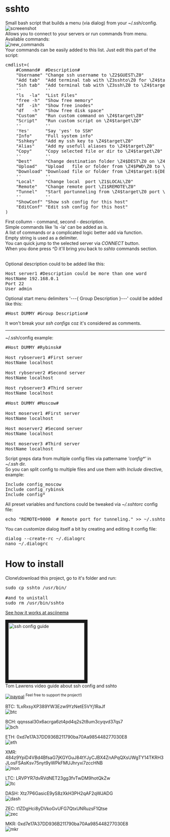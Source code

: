 # sshto

Small bash script that builds a menu (via dialog) from your ~/.ssh/config.</br>
![screeenshot](https://user-images.githubusercontent.com/18072680/60570513-69e99f00-9d7a-11e9-916d-48b74fa7585a.png)
</br>
Allows you to connect to your servers or run commands from menu. Available commands:</br>
![new_commands](https://user-images.githubusercontent.com/18072680/206651725-d727ca36-637b-44e7-81f6-40afca6d8e12.png)
</br>
Your commands can be easily added to this list. Just edit this part of the script:</br>
<pre>
cmdlist=(
    #Command#  #Description#
    "Username" "Change ssh username to \Z2$GUEST\Z0"
    "Add tab"  "Add terminal tab with \Z3sshto\Z0 for \Z4$target\Z0"
    "Ssh tab"  "Add terminal tab with \Z3ssh\Z0 to \Z4$target\Z0"
    ''         ''
    "ls  -la"  "List Files"
    "free -h"  "Show free memory"
    "df  -ih"  "Show free inodes"
    "df   -h"  "Show free disk space"
    "Custom"   "Run custom command on \Z4$target\Z0"
    "Script"   "Run custom script on \Z4$target\Z0"
    ''         ''
    'Yes'      "Say 'yes' to SSH"
    "Info"     "Full system info"
    "Sshkey"   "Add my ssh key to \Z4$target\Z0"
    "Alias"    "Add my usefull aliases to \Z4$target\Z0"
    "Copy"     "Copy selected file or dir to \Z4$target\Z0"
    ''         ''
    "Dest"     "Change destination folder \Z4$DEST\Z0 on \Z4$target\Z0"
    "Upload"   "Upload   file or folder from \Z4$PWD\Z0 to \Z4$target:${DEST}\Z0"
    "Download" "Download file or folder from \Z4$target:${DEST}\Z0 to \Z4$PWD\Z0"
    ''         ''
    "Local"    "Change local  port \Z1$LOCAL\Z0"
    "Remote"   "Change remote port \Z1$REMOTE\Z0"
    "Tunnel"   "Start portunneling from \Z4$target\Z0 port \Z1$REMOTE\Z0 to local port \Z1$LOCAL\Z0"
    ''         ''
    "ShowConf" "Show ssh config for this host"
    "EditConf" "Edit ssh config for this host"
)
</pre>
First collumn - command, second - description.</br>
Simple commands like 'ls -la' can be added as is.</br>
A list of commands or a complicated logic better add via function.</br>
Empty string is used as a delimiter.</br>
You can quick jump to the selected server via <i>CONNECT</i> button.</br>
When you done press ^D it'll bring you back to <i>sshto</i> commands section.</br>
</br>

Optional description could to be added like this:</br>
<pre>
Host server1 #Description could be more than one word
HostName 192.168.0.1
Port 22
User admin
</pre>
Optional start menu delimiters '---{ Group Description }---' could be added like this:</br>
<pre>
#Host DUMMY #Group Description#
</pre>
It won't break your *ssh configs* coz it's considered as comments.  

------
~/.ssh/config example:
<pre>
#Host DUMMY #Rybinsk#

Host rybserver1 #First server
HostName localhost

Host rybserver2 #Second server
HostName localhost

Host rybserver3 #Third server
HostName localhost

#Host DUMMY #Moscow#

Host moserver1 #First server
HostName localhost

Host moserver2 #Second server
HostName localhost

Host moserver3 #Third server
HostName localhost
</pre>
Script greps data from multiple config files via pattername <i>'config*'</i> in <i>~/.ssh</i> dir.<br>
So you can split config to multiple files and use them with <i>Include</i> directive, example:
<pre>
Include config_moscow
Include config_rybinsk
Include config*
</pre>
All preset variables and functions could be tweaked via *~/.sshtorc* config file:
<pre>
echo "REMOTE=9000  # Remote port for tunneling." >> ~/.sshtorc
</pre>

You can customize dialog itself a bit by creating and editing it config file:
<pre>
dialog --create-rc ~/.dialogrc
nano ~/.dialogrc
</pre>
# How to install
Clone\download this project, go to it's folder and run:
<pre>sudo cp sshto /usr/bin/

#and to unistall
sudo rm /usr/bin/sshto
</pre>

<a href="https://asciinema.org/a/PQMuRvfmxlHUc4oZMN76LY2V4">See how it works at asciinema</a></br>

<a href="http://www.youtube.com/watch?feature=player_embedded&v=FhnsVH8t96Q
" target="_blank"><img src="http://img.youtube.com/vi/FhnsVH8t96Q/0.jpg" 
alt="ssh config guide" width="240" height="180" border="10"/></a></br>
Tom Lawrens video guide about ssh config and sshto

[![paypal](https://img.shields.io/badge/Donate-PayPal-green.svg)](https://paypal.me/sshto?locale.x=en_US) <sup>Feel free to support the project!)</sup></br>

BTC: 1LxRxsyXP389YW3Ezw9YzNetE5VYj1RaJf</br>
![btc](https://user-images.githubusercontent.com/18072680/106382955-f2f00e80-63d3-11eb-9316-b6653225820c.png)

BCH: qqnssal30x6acrga6zt4pd4q2s2t8um3cyqvd37qs7</br>
![bch](https://user-images.githubusercontent.com/18072680/108552897-fd326800-7302-11eb-8ae7-97eb0cc81d5e.png)

ETH: 0xd7e17A37DD936B211790ba70Aa985448277030E8</br>
![eth](https://user-images.githubusercontent.com/18072680/106382951-f2577800-63d3-11eb-8c01-f7ade514fb58.png)

XMR: 484z9YpiD4VBd4BfsaG7jKGYGuJ84tYJyCJBX4ZnAPqQXsUWgTY14TKRH3JLosFSAsKsv75nyt9yWPkFMUJhryxi7zccHNB</br>
![mon](https://user-images.githubusercontent.com/18072680/106383275-15832700-63d6-11eb-87d5-8b9f4ba08c40.png)

LTC: LRVPYR7dvRVdNET23gg3fvTwDM9hotQkZw</br>
![ltc](https://user-images.githubusercontent.com/18072680/106383361-7a3e8180-63d6-11eb-9239-48b6d80c3c4b.png)

DASH: Xtz7P6GasicE9yS8zXkH3PH2qAF2qWJADG</br>
![dash](https://user-images.githubusercontent.com/18072680/108553387-a11c1380-7303-11eb-9560-81f0deec2fbc.png)

ZEC: t1ZDgHci8yDVkoGvUFG7QtxUNRuzsF1Qtse</br>
![zec](https://user-images.githubusercontent.com/18072680/108553595-f7895200-7303-11eb-9ca8-17d1c81df7eb.png)

MKR: 0xd7e17A37DD936B211790ba70Aa985448277030E8</br>
![mkr](https://user-images.githubusercontent.com/18072680/108553822-4505bf00-7304-11eb-9db9-0833141e36c9.png)
